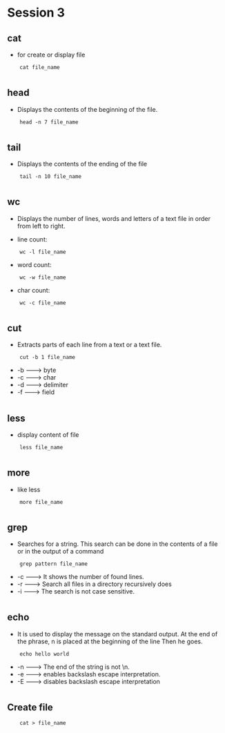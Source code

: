 # Session 3


## cat
- for create or display file
```
    cat file_name
```

#

## head
- Displays the contents of the beginning of the file.
```
    head -n 7 file_name
```

#

## tail

- Displays the contents of the ending of the file

```
    tail -n 10 file_name
```
#

## wc

- Displays the number of lines, words and letters of a text file in order from left to right.

- line count:
``` 
    wc -l file_name
```

- word count:
``` 
    wc -w file_name
```

- char count:
``` 
    wc -c file_name
```

#

## cut

- Extracts parts of each line from a text or a text file.

```
    cut -b 1 file_name
```

- -b ---> byte
- -c ---> char
- -d ---> delimiter
- -f ---> field

#

## less
- display content of file 

```
    less file_name
```

#

## more
- like less

```
    more file_name
```
#

## grep 
- Searches for a string. This search can be done in the contents of a file or in the output of a command

```
    grep pattern file_name
```


- -c ---> It shows the number of found lines.
- -r ---> Search all files in a directory recursively does
- -i ---> The search is not case sensitive.

#

## echo 
- It is used to display the message on the standard output. At the end of the phrase, n is placed at the beginning of the line
Then he goes.

```
    echo hello world
```


- -n ---> The end of the string is not \n.
- -e ---> enables backslash escape interpretation.
- -E ---> disables backslash escape interpretation

#


## Create file

```
    cat > file_name
```
